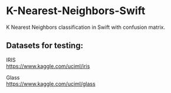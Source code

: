 # K-Nearest-Neighbors-Swift

K Nearest Neighbors classification in Swift with confusion matrix.


## Datasets for testing: 

IRIS  
https://www.kaggle.com/uciml/iris

Glass   
https://www.kaggle.com/uciml/glass


